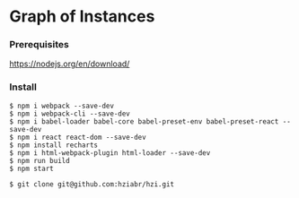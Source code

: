 
# Graph of Instances

### Prerequisites
https://nodejs.org/en/download/

### Install
```
$ npm i webpack --save-dev
$ npm i webpack-cli --save-dev
$ npm i babel-loader babel-core babel-preset-env babel-preset-react --save-dev
$ npm i react react-dom --save-dev
$ npm install recharts
$ npm i html-webpack-plugin html-loader --save-dev
$ npm run build
$ npm start

```


```
$ git clone git@github.com:hziabr/hzi.git
```
